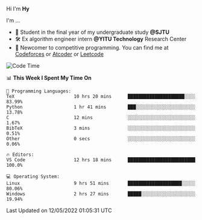 Hi I'm **Hy**

I'm ...
- 📖 Student in the final year of my undergraduate study **@SJTU**
- 🛠️ Ex algorithm engineer intern **@YITU Technology** Research Center
- 🏅 Newcomer to competitive programming. You can find me at [Codeforces](https://codeforces.com/profile/Hy3) or [Atcoder](https://atcoder.jp/users/Hy3) or [Leetcode](https://leetcode-cn.com/u/_hy3/)


<!--START_SECTION:waka-->
![Code Time](http://img.shields.io/badge/Code%20Time-0%20secs-blue)

📊 **This Week I Spent My Time On** 

```text
💬 Programming Languages: 
TeX                      10 hrs 20 mins      █████████████████████░░░░   83.99% 
Python                   1 hr 41 mins        ███░░░░░░░░░░░░░░░░░░░░░░   13.78% 
C                        12 mins             ░░░░░░░░░░░░░░░░░░░░░░░░░   1.67% 
BibTeX                   3 mins              ░░░░░░░░░░░░░░░░░░░░░░░░░   0.51% 
Other                    0 secs              ░░░░░░░░░░░░░░░░░░░░░░░░░   0.06%

🔥 Editors: 
VS Code                  12 hrs 18 mins      █████████████████████████   100.0%

💻 Operating System: 
Linux                    9 hrs 51 mins       ████████████████████░░░░░   80.06% 
Windows                  2 hrs 27 mins       █████░░░░░░░░░░░░░░░░░░░░   19.94%

```


 Last Updated on 12/05/2022 01:05:31 UTC
<!--END_SECTION:waka-->

